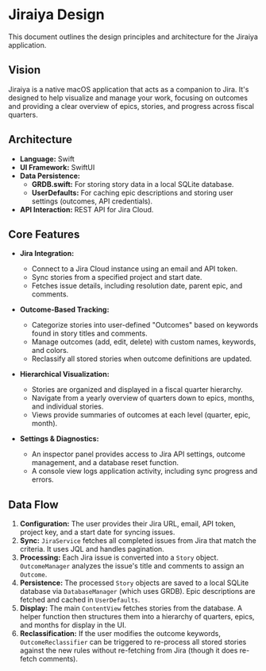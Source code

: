 # Jiraiya Design

This document outlines the design principles and architecture for the Jiraiya application.

## Vision

Jiraiya is a native macOS application that acts as a companion to Jira. It's designed to help visualize and manage your work, focusing on outcomes and providing a clear overview of epics, stories, and progress across fiscal quarters.

## Architecture

*   **Language:** Swift
*   **UI Framework:** SwiftUI
*   **Data Persistence:**
    *   **GRDB.swift:** For storing story data in a local SQLite database.
    *   **UserDefaults:** For caching epic descriptions and storing user settings (outcomes, API credentials).
*   **API Interaction:** REST API for Jira Cloud.

## Core Features

*   **Jira Integration:**
    *   Connect to a Jira Cloud instance using an email and API token.
    *   Sync stories from a specified project and start date.
    *   Fetches issue details, including resolution date, parent epic, and comments.

*   **Outcome-Based Tracking:**
    *   Categorize stories into user-defined "Outcomes" based on keywords found in story titles and comments.
    *   Manage outcomes (add, edit, delete) with custom names, keywords, and colors.
    *   Reclassify all stored stories when outcome definitions are updated.

*   **Hierarchical Visualization:**
    *   Stories are organized and displayed in a fiscal quarter hierarchy.
    *   Navigate from a yearly overview of quarters down to epics, months, and individual stories.
    *   Views provide summaries of outcomes at each level (quarter, epic, month).

*   **Settings & Diagnostics:**
    *   An inspector panel provides access to Jira API settings, outcome management, and a database reset function.
    *   A console view logs application activity, including sync progress and errors.

## Data Flow

1.  **Configuration:** The user provides their Jira URL, email, API token, project key, and a start date for syncing issues.
2.  **Sync:** `JiraService` fetches all completed issues from Jira that match the criteria. It uses JQL and handles pagination.
3.  **Processing:** Each Jira issue is converted into a `Story` object. `OutcomeManager` analyzes the issue's title and comments to assign an `Outcome`.
4.  **Persistence:** The processed `Story` objects are saved to a local SQLite database via `DatabaseManager` (which uses GRDB). Epic descriptions are fetched and cached in `UserDefaults`.
5.  **Display:** The main `ContentView` fetches stories from the database. A helper function then structures them into a hierarchy of quarters, epics, and months for display in the UI.
6.  **Reclassification:** If the user modifies the outcome keywords, `OutcomeReclassifier` can be triggered to re-process all stored stories against the new rules without re-fetching from Jira (though it does re-fetch comments).